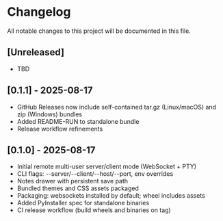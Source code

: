 # Changelog

All notable changes to this project will be documented in this file.

## [Unreleased]
- TBD

## [0.1.1] - 2025-08-17
- GitHub Releases now include self-contained tar.gz (Linux/macOS) and zip (Windows) bundles
- Added README-RUN to standalone bundle
- Release workflow refinements

## [0.1.0] - 2025-08-17
- Initial remote multi-user server/client mode (WebSocket + PTY)
- CLI flags: --server/--client/--host/--port, env overrides
- Notes drawer with persistent save path
- Bundled themes and CSS assets packaged
- Packaging: websockets installed by default; wheel includes assets
- Added PyInstaller spec for standalone binaries
- CI release workflow (build wheels and binaries on tag)
